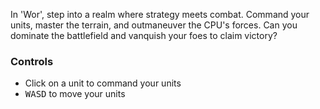 In 'Wor', step into a realm where strategy meets combat. Command your units, master the terrain, and outmaneuver the CPU's forces. Can you dominate the battlefield and vanquish your foes to claim victory?

### Controls
- Click on a unit to command your units
- <kbd>W</kbd><kbd>A</kbd><kbd>S</kbd><kbd>D</kbd> to move your units